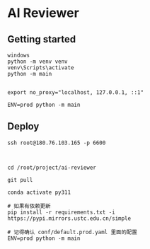 # AI Reviewer

## Getting started

```shell
windows
python -m venv venv
venv\Scripts\activate
python -m main


export no_proxy="localhost, 127.0.0.1, ::1"

ENV=prod python -m main
```

## Deploy

```shell
ssh root@180.76.103.165 -p 6600



cd /root/project/ai-reviewer

git pull

conda activate py311 

# 如果有依赖更新
pip install -r requirements.txt -i https://pypi.mirrors.ustc.edu.cn/simple

# 记得确认 conf/default.prod.yaml 里面的配置
ENV=prod python -m main
```
